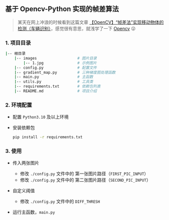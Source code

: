 ## 基于 Opencv-Python 实现的帧差算法

>某天在网上冲浪的时候看到这篇文章 [【OpenCV】“帧差法”实现移动物体的检测（车辆识别）](https://blog.csdn.net/wmcy123/article/details/124263832)，感觉很有意思，就浅学了一下 [Opencv](http://www.woshicver.com/) 😜

### 1.  项目目录

```sh
|-- 根目录
	|-- images                  # 图片目录
	    |-- 1.jpg               # 示例图片
	|-- config.py               # 配置文件
	|-- gradient_map.py         # 三种梯度图处理函数
	|-- main.py                 # 主函数
	|-- utils.py                # 工具类
	|-- requirements.txt        # 依赖包列表
	|-- README.md               # 项目介绍 
```

### 2.  环境配置

+ 配置 `Python3.10` 及以上环境

+ 安装依赖包

  ```sh
  pip install -r requirements.txt
  ```

### 3.  使用

+ 传入两张图片
  + 修改 `./config.py` 文件中的 第一张图片路径（`FIRST_PIC_INPUT`）
  + 修改 `./config.py` 文件中的 第二张图片路径（`SECOND_PIC_INPUT`）

+ 自定义阈值
  + 修改 `./config.py` 文件中的 `DIFF_THRESH`
+ 运行主函数，`main.py`